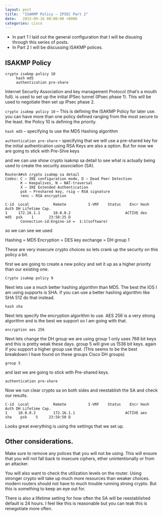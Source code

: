 ```yaml
---
layout: post
title:  "ISAKMP Policy – IPSEC Part 2"
date:   2015-09-16 00:00:00 +0000
categories: cisco
---
```

- In part 1 I laid out the general configuration that I will be disusing through this series of posts.
- In Part 2 I will be discussing ISAKMP polices.
## ISAKMP Policy
```
crypto isakmp policy 10
     hash md5
     authentication pre-share
```

Internet Security Association and key management Protocol (that’s a mouth full). is used to set up the initial IPSec tunnel (IPsec phase 1). This will be used to negotiate then set up IPsec phase 2.

```crypto isakmp policy 10``` – This is defining the ISAKMP Policy for later use. you can have more than one policy defined ranging from the most secure to the least. the Policy 10 is defining the priority.

```hash md5``` – specifying to use the MD5 Hashing algorithm

```authentication pre-share``` – specifying that we will use a pre-shared key for the initial authentication using  RSA Keys are also a option. But for now we are going to stick with Pre-Shre keys

and we can use show crypto isakmp sa detail to see what is actually being used to create the security association (SA).
```
RouterA#sh crypto isakmp sa detail
Codes: C – IKE configuration mode, D – Dead Peer Detection
       K – Keepalives, N – NAT-traversal
       X – IKE Extended Authentication
       psk – Preshared key, rsig – RSA signature
       renc – RSA encryption

C-id  Local           Remote          I-VRF    Status    Encr Hash Auth DH Lifetime Cap.
1     172.16.1.1      10.0.0.2                         ACTIVE des    md5  psk    1       23:58:25 D
       Connection-id:Engine-id =  1:1(software)
```
so we can see we used

Hashing = MD5
Encryption = DES
key exchange = DH group 1



These are very insecure crypto choices so lets crank up the security on this policy a bit.

first we are going to create a new policy and set it up as a higher priority than our existing one.

```Crypto isakmp policy 9```

Next lets use a much better hashing algorithm than MD5. The best the IOS I am using supports is SHA. if you can use a better hashing algorithm like SHA 512 do that instead.

```hash sha```

Next lets specify the encryption algorithm to use. AES 256 is a very strong algorithm and is the best we support so I am going with that.

```encryption aes 256```

Next lets change the DH group we are using group 1 only uses 768 bit keys and this is pretty weak these days. group 5 will give us 1536 bit keys. again if you support a higher group use that. (This seems to be the best breakdown I have found on these groups Cisco DH groups)

```group 5```

and last we are going to stick with Pre-shared keys.

```authentication pre-share```



Now we run clear crypto sa on both sides and reestablish the SA and check our results.
```
C-id  Local           Remote          I-VRF    Status    Encr Hash Auth DH Lifetime Cap.
1     10.0.0.2        172.16.1.1                       ACTIVE aes    sha    psk    5     23:59:50 D
```
Looks great everything is using the settings that we set up.


## Other considerations.

Make sure to remove any polices that you will not be using. This will ensure that you will not fall back to insecure ciphers, ether unintentionally or from an attacker.

You will also want to check the utilization levels on the router. Using stronger crypto will take up much more resources than weaker choices. modern routers should not have to much trouble running strong crypto. But this is something to keep an eye out for.

There is also a lifetime setting for how often the SA will be reestablished default is 24 hours. I feel like this is reasonable but you can teak this is renegotiate more often.
